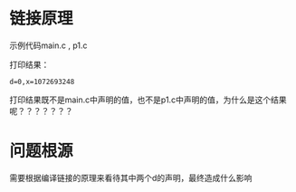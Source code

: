 # 链接原理

示例代码main.c , p1.c 


打印结果：
```
d=0,x=1072693248
```
打印结果既不是main.c中声明的值，也不是p1.c中声明的值，为什么是这个结果呢？？？？？？？


# 问题根源

需要根据编译链接的原理来看待其中两个d的声明，最终造成什么影响


